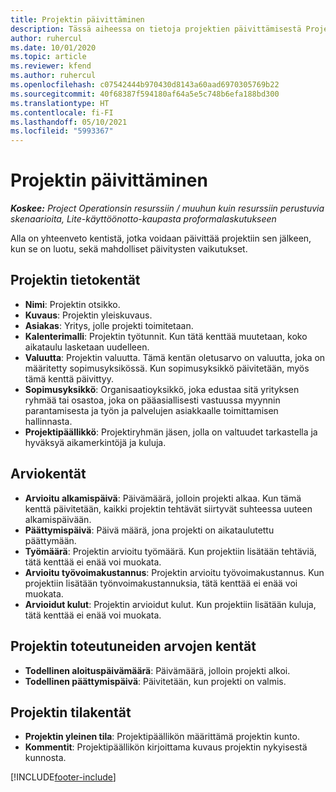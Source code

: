 ```yaml
---
title: Projektin päivittäminen
description: Tässä aiheessa on tietoja projektien päivittämisestä Project Operationsissa.
author: ruhercul
ms.date: 10/01/2020
ms.topic: article
ms.reviewer: kfend
ms.author: ruhercul
ms.openlocfilehash: c07542444b970430d8143a60aad6970305769b22
ms.sourcegitcommit: 40f68387f594180af64a5e5c748b6efa188bd300
ms.translationtype: HT
ms.contentlocale: fi-FI
ms.lasthandoff: 05/10/2021
ms.locfileid: "5993367"
---
```

# <a name="update-a-project"></a>Projektin päivittäminen

_**Koskee:** Project Operationsin resurssiin / muuhun kuin resurssiin perustuvia skenaarioita, Lite-käyttöönotto-kaupasta proformalaskutukseen_

Alla on yhteenveto kentistä, jotka voidaan päivittää projektiin sen jälkeen, kun se on luotu, sekä mahdolliset päivitysten vaikutukset.

## <a name="project-detail-fields"></a>Projektin tietokentät

- **Nimi**: Projektin otsikko.
- **Kuvaus**: Projektin yleiskuvaus.
- **Asiakas**: Yritys, jolle projekti toimitetaan.
- **Kalenterimalli**: Projektin työtunnit. Kun tätä kenttää muutetaan, koko aikataulu lasketaan uudelleen.
- **Valuutta**: Projektin valuutta. Tämä kentän oletusarvo on valuutta, joka on määritetty sopimusyksikössä. Kun sopimusyksikkö päivitetään, myös tämä kenttä päivittyy.
- **Sopimusyksikkö**: Organisaatioyksikkö, joka edustaa sitä yrityksen ryhmää tai osastoa, joka on pääasiallisesti vastuussa myynnin parantamisesta ja työn ja palvelujen asiakkaalle toimittamisen hallinnasta. 
- **Projektipäällikkö**: Projektiryhmän jäsen, jolla on valtuudet tarkastella ja hyväksyä aikamerkintöjä ja kuluja.

## <a name="estimate-fields"></a>Arviokentät

- **Arvioitu alkamispäivä**: Päivämäärä, jolloin projekti alkaa. Kun tämä kenttä päivitetään, kaikki projektin tehtävät siirtyvät suhteessa uuteen alkamispäivään.
- **Päättymispäivä**: Päivä määrä, jona projekti on aikataulutettu päättymään.
- **Työmäärä**: Projektin arvioitu työmäärä. Kun projektiin lisätään tehtäviä, tätä kenttää ei enää voi muokata.
- **Arvioitu työvoimakustannus**: Projektin arvioitu työvoimakustannus. Kun projektiin lisätään työnvoimakustannuksia, tätä kenttää ei enää voi muokata.
- **Arvioidut kulut**: Projektin arvioidut kulut. Kun projektiin lisätään kuluja, tätä kenttää ei enää voi muokata.

## <a name="project-actual-fields"></a>Projektin toteutuneiden arvojen kentät
- **Todellinen aloituspäivämäärä**: Päivämäärä, jolloin projekti alkoi.
- **Todellinen päättymispäivä**: Päivitetään, kun projekti on valmis.

## <a name="project-status-fields"></a>Projektin tilakentät

- **Projektin yleinen tila**: Projektipäällikön määrittämä projektin kunto.
- **Kommentit**: Projektipäällikön kirjoittama kuvaus projektin nykyisestä kunnosta.



[!INCLUDE[footer-include](../includes/footer-banner.md)]